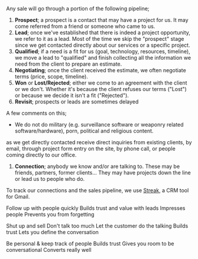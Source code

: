 Any sale will go through a portion of the following pipeline;

1. **Prospect**; a prospect is a contact that may have a project for us. It may come referred from a friend or someone who came to us.
1. **Lead**; once we've established that there is indeed a project opportunity, we refer to it as a lead. Most of the time we skip the "prospect" stage since we get contacted directly about our services or a specific project.
1. **Qualified**; if a need is a fit for us (goal, technology, resources, timeline), we move a lead to "qualified" and finish collecting all the information we need from the client to prepare an estimate.
1. **Negotiating**; once the client received the estimate, we often negotiate terms (price, scope, timeline).
1. **Won** or **Lost/Rejected**; either we come to an agreement with the client or we don't. Whether it's because the client refuses our terms ("Lost") or because we decide it isn't a fit ("Rejected").
1. **Revisit**; prospects or leads are sometimes delayed

A few comments on this;

- We do not do military (e.g. surveillance software or weaponry related software/hardware), porn, political and religious content.

as we get directly contacted receive direct inquiries from existing clients, by email, through project form entry on the site, by phone call, or people coming directly to our office.

1. **Connection**; anybody we know and/or are talking to. These may be friends, partners, former clients... They may have projects down the line or lead us to people who do.

To track our connections and the sales pipeline, we use [Streak](https://www.streak.com/), a CRM tool for Gmail.

Follow up with people quickly
Builds trust and value with leads
Impresses people
Prevents you from forgetting

Shut up and sell
Don't talk too much
Let the customer do the talking
Builds trust
Lets you define the conversation

Be personal & keep track of people
Builds trust
Gives you room to be conversational
Converts really well